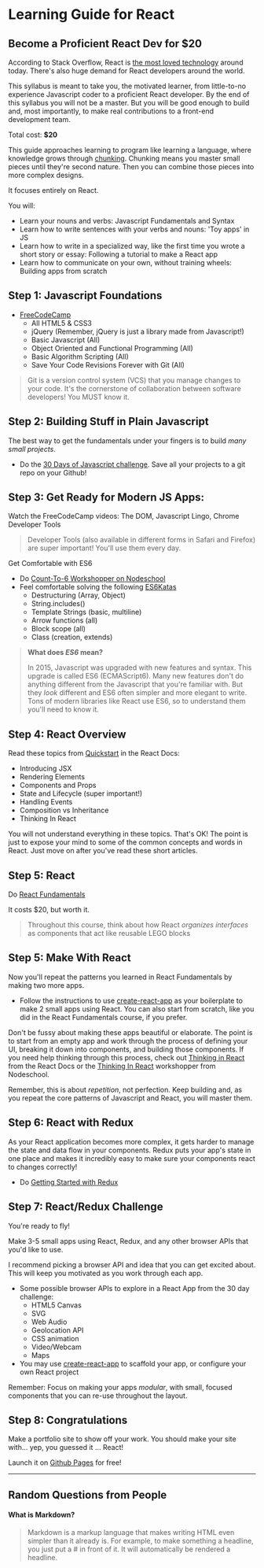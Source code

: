 # Learning Guide for React
## Become a Proficient React Dev for $20

According to Stack Overflow, React is [the most loved technology](https://insights.stackoverflow.com/survey/2017) around today. There's also huge demand for React developers around the world.

This syllabus is meant to take you, the motivated learner, from little-to-no experience Javascript coder to a proficient React developer. By the end of this syllabus you will not be a master. But you will be good enough to build and, most importantly, to make real contributions to a front-end development team.

Total cost: **$20**

This guide approaches learning to program like learning a language, where knowledge grows through [chunking](https://www.coursera.org/learn/learning-how-to-learn/lecture/LurUJ/what-is-a-chunk). Chunking means you master small pieces until they're second nature. Then you can combine those pieces into more complex designs.

It focuses entirely on React.

You will:
  - Learn your nouns and verbs: Javascript Fundamentals and Syntax
  - Learn how to write sentences with your verbs and nouns: 'Toy apps' in JS
  - Learn how to write in a specialized way, like the first time you wrote a short story or essay: Following a tutorial to make a React app
  - Learn how to communicate on your own, without training wheels: Building apps from scratch

<!-- TODO: Set up, Github account npm, node etc -->

## Step 1: Javascript Foundations
- [FreeCodeCamp](www.freecodecamp.org)
  - All HTML5 & CSS3
  - jQuery (Remember, jQuery is just a library made from Javascript!)
  - Basic Javascript (All)
  - Object Oriented and Functional Programming (All)
  - Basic Algorithm Scripting (All)
  - Save Your Code Revisions Forever with Git (All)

> Git is a version control system (VCS) that you manage changes to your code. It's the cornerstone of collaboration between software developers! You MUST know it.

## Step 2: Building Stuff in Plain Javascript
The best way to get the fundamentals under your fingers is to build *many small projects*.

- Do the [30 Days of Javascript challenge](https://javascript30.com/). Save all your projects to a git repo on your Github!

## Step 3: Get Ready for Modern JS Apps:
Watch the FreeCodeCamp videos: The DOM, Javascript Lingo, Chrome Developer Tools

> Developer Tools (also available in different forms in Safari and Firefox) are super important! You'll use them every day.

Get Comfortable with ES6
  - Do [Count-To-6 Workshopper on Nodeschool](https://nodeschool.io/)
  - Feel comfortable solving the following [ES6Katas](http://es6katas.org/)
    - Destructuring (Array, Object)
    - String.includes()
    - Template Strings (basic, multiline)
    - Arrow functions (all)
    - Block scope (all)
    - Class (creation, extends)

> **What does *ES6* mean?**
>
> In 2015, Javascript was upgraded with new features and syntax. This upgrade is called ES6 (ECMAScript6). Many new features don't do anything different from the Javascript that you're familiar with. But they *look* different and ES6 often simpler and more elegant to write. Tons of modern libraries like React use ES6, so to understand them you'll need to know it.

## Step 4: React Overview
Read these topics from [Quickstart](https://reactjs.org/docs/introducing-jsx.html) in the React Docs:
  - Introducing JSX
  - Rendering Elements
  - Components and Props
  - State and Lifecycle (super important!)
  - Handling Events
  - Composition vs Inheritance
  - Thinking In React

You will not understand everything in these topics. That's OK! The point is just to expose your mind to some of the common concepts and words in React. Just move on after you've read these short articles.

## Step 5: React
Do [React Fundamentals](https://tylermcginnis.com/courses/react-fundamentals/)

It costs $20, but worth it.

> Throughout this course, think about how React *organizes interfaces* as components that act like reusable LEGO blocks

## Step 5: Make With React
Now you'll repeat the patterns you learned in React Fundamentals by making two more apps.

- Follow the instructions to use [create-react-app](https://github.com/facebookincubator/create-react-app) as your boilerplate to make 2 small apps using React. You can also start from scratch, like you did in the React Fundamentals course, if you prefer.

Don't be fussy about making these apps beautiful or elaborate. The point is to start from an empty app and work through the process of defining your UI, breaking it down into components, and building those components. If you need help thinking through this process, check out [Thinking in React](https://reactjs.org/docs/thinking-in-react.html) from the React Docs or the [Thinking In React](https://github.com/asbjornenge/thinking-in-react) workshopper from Nodeschool.

Remember, this is about *repetition*, not perfection. Keep building and, as you repeat the core patterns of Javascript and React, you will master them.

## Step 6: React with Redux
As your React application becomes more complex, it gets harder to manage the state and data flow in your components. Redux puts your app's state in one place and makes it incredibly easy to make sure your components react to changes correctly!

- Do [Getting Started with Redux](https://egghead.io/courses/getting-started-with-redux)

## Step 7: React/Redux Challenge
You're ready to fly!

Make 3-5 small apps using React, Redux, and any other browser APIs that you'd like to use.

I recommend picking a browser API and idea that you can get excited about. This will keep you motivated as you work through each app.
  - Some possible browser APIs to explore in a React App from the 30 day challenge:
    - HTML5 Canvas
    - SVG
    - Web Audio
    - Geolocation API
    - CSS animation
    - Video/Webcam
    - Maps
  - You may use [create-react-app](https://github.com/facebookincubator/create-react-app) to scaffold your app, or configure your own React project

Remember: Focus on making your apps *modular*, with small, focused components that you can re-use throughout the layout.

## Step 8: Congratulations
Make a portfolio site to show off your work. You should make your site with... yep, you guessed it ... React!

Launch it on [Github Pages](https://pages.github.com/) for free!

_____________
## Random Questions from People

#### What is Markdown?
> Markdown is a markup language that makes writing HTML even simpler than it already is. For example, to make something a headline, you just put a # in front of it. It will automatically be rendered a headline.
